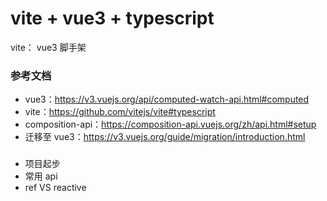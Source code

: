 # vite + vue3 + typescript
vite： vue3 脚手架

### 参考文档
* vue3：https://v3.vuejs.org/api/computed-watch-api.html#computed
* vite：https://github.com/vitejs/vite#typescript
* composition-api：https://composition-api.vuejs.org/zh/api.html#setup
* 迁移至 vue3：https://v3.vuejs.org/guide/migration/introduction.html


###
* 项目起步
* 常用 api
* ref VS reactive